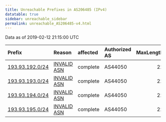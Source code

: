 ```yaml
---
title: Unreachable Prefixes in AS206485 (IPv4)
datatable: true
sidebar: unreachable_sidebar
permalink: unreachable_AS206485-v4.html
---
```


Data as of 2019-02-12 21:15:00 UTC


<div class="datatable-begin"></div>

| Prefix                                                   | Reason                                                                                                  | affected   | Authorized AS   |   MaxLength | Anchor                                         |   unreachable /24s |
|:---------------------------------------------------------|:--------------------------------------------------------------------------------------------------------|:-----------|:----------------|------------:|:-----------------------------------------------|-------------------:|
| [193.93.192.0/24](https://stat.ripe.net/193.93.192.0/24) | [INVALID ASN](https://rpki-validator.ripe.net/announcement-preview?asn=AS206485&prefix=193.93.192.0/24) | complete   | AS44050         |          22 | [RIPE](unreachable_RIPE_NCC_RPKI_Root-v4.html) |                  1 |
| [193.93.193.0/24](https://stat.ripe.net/193.93.193.0/24) | [INVALID ASN](https://rpki-validator.ripe.net/announcement-preview?asn=AS206485&prefix=193.93.193.0/24) | complete   | AS44050         |          22 | [RIPE](unreachable_RIPE_NCC_RPKI_Root-v4.html) |                  1 |
| [193.93.194.0/24](https://stat.ripe.net/193.93.194.0/24) | [INVALID ASN](https://rpki-validator.ripe.net/announcement-preview?asn=AS206485&prefix=193.93.194.0/24) | complete   | AS44050         |          22 | [RIPE](unreachable_RIPE_NCC_RPKI_Root-v4.html) |                  1 |
| [193.93.195.0/24](https://stat.ripe.net/193.93.195.0/24) | [INVALID ASN](https://rpki-validator.ripe.net/announcement-preview?asn=AS206485&prefix=193.93.195.0/24) | complete   | AS44050         |          22 | [RIPE](unreachable_RIPE_NCC_RPKI_Root-v4.html) |                  1 |

<div class="datatable-end"></div>